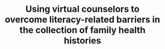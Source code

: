 ---
name: "Using Virtual Counselors To Overcome Literacy Related Barriers"
title: "Using virtual counselors to overcome literacy-related barriers in the collection of family health histories"
journal: "journal name" 
project: "Family Health History"
event: "Health Literacy Annual Research Conference (HARC)"
authors:
- name: "Wang, K."
- name: "Bickmore, T."
- name: "Bowen, D."
- name: "Norkunas, T."
- name: "Campion, M."
- name: "Cabral, J."
- name: "Winter, M."
- name: "Paasche-Orlow, M."
year: 2013
resources: null
external_url: null
draft: false 
headless: true
---